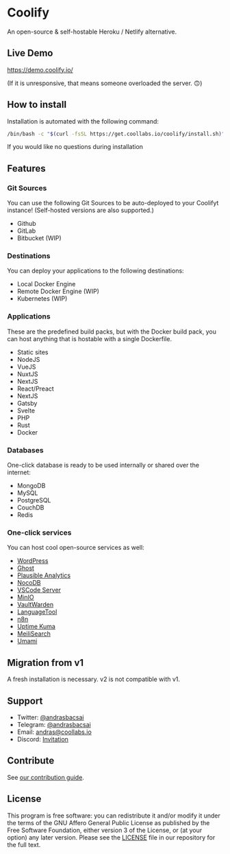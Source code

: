 # Coolify

An open-source & self-hostable Heroku / Netlify alternative.

## Live Demo

https://demo.coolify.io/

(If it is unresponsive, that means someone overloaded the server. 🙃)

## How to install

Installation is automated with the following command:

```bash
/bin/bash -c "$(curl -fsSL https://get.coollabs.io/coolify/install.sh)"
```

If you would like no questions during installation

## Features

### Git Sources

You can use the following Git Sources to be auto-deployed to your Coolifyt instance! (Self-hosted versions are also supported.)

- Github
- GitLab
- Bitbucket (WIP)

### Destinations

You can deploy your applications to the following destinations:

- Local Docker Engine
- Remote Docker Engine (WIP)
- Kubernetes (WIP)

### Applications

These are the predefined build packs, but with the Docker build pack, you can host anything that is hostable with a single Dockerfile.

- Static sites
- NodeJS
- VueJS
- NuxtJS
- NextJS
- React/Preact
- NextJS
- Gatsby
- Svelte
- PHP
- Rust
- Docker

### Databases

One-click database is ready to be used internally or shared over the internet:

- MongoDB
- MySQL
- PostgreSQL
- CouchDB
- Redis

### One-click services

You can host cool open-source services as well:

- [WordPress](https://wordpress.org)
- [Ghost](https://ghost.org)
- [Plausible Analytics](https://plausible.io)
- [NocoDB](https://nocodb.com)
- [VSCode Server](https://github.com/cdr/code-server)
- [MinIO](https://min.io)
- [VaultWarden](https://github.com/dani-garcia/vaultwarden)
- [LanguageTool](https://languagetool.org)
- [n8n](https://n8n.io)
- [Uptime Kuma](https://github.com/louislam/uptime-kuma)
- [MeiliSearch](https://github.com/meilisearch/meilisearch)
- [Umami](https://github.com/mikecao/umami)

## Migration from v1

A fresh installation is necessary. v2 is not compatible with v1.

## Support

- Twitter: [@andrasbacsai](https://twitter.com/andrasbacsai)
- Telegram: [@andrasbacsai](https://t.me/andrasbacsai)
- Email: [andras@coollabs.io](mailto:andras@coollabs.io)
- Discord: [Invitation](https://discord.gg/xhBCC7eGKw)

## Contribute

See [our contribution guide](./CONTRIBUTING.md).

## License

This program is free software: you can redistribute it and/or modify it under the terms of the GNU Affero General Public License as published by the Free Software Foundation, either version 3 of the License, or (at your option) any later version. Please see the [LICENSE](/LICENSE) file in our repository for the full text.
